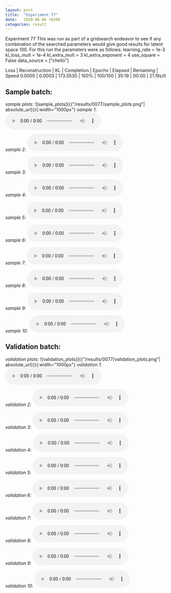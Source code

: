 ```yaml
---
layout: post
title:  "Experiment 77"
date:   2018-06-06 +0200
categories: result
---
```

Experiment 77
This was run as part of a gridsearch endeavor to see if any combination of the searched parameters would give good results for latent space 100.
For this run the parameters were as follows:
learning_rate = 1e-3
kl_loss_mult = 1e-4
kl_extra_mult = 3
kl_extra_exponent = 4
use_square = False
data_source = ["chello"]

Loss | Reconstruction | KL | Completion | Epochs | Elapsed | Remaining | Speed
0.0005 | 0.0003 | 173.5530 | 100% | 100/100 | 35:19 | 00:00 | 21.19s/it



## **Sample batch**:
_sample plots_:
![sample_plots]({{"/results/0077/sample_plots.png"| absolute_url}}){:width="1000px"}
_sample 1_:
<audio src="/ResultsOverview/results/0077/sample_1.wav" controls preload></audio>

_sample 2_:
<audio src="/ResultsOverview/results/0077/sample_2.wav" controls preload></audio>

_sample 3_:
<audio src="/ResultsOverview/results/0077/sample_3.wav" controls preload></audio>

_sample 4_:
<audio src="/ResultsOverview/results/0077/sample_4.wav" controls preload></audio>

_sample 5_:
<audio src="/ResultsOverview/results/0077/sample_5.wav" controls preload></audio>

_sample 6_:
<audio src="/ResultsOverview/results/0077/sample_6.wav" controls preload></audio>

_sample 7_:
<audio src="/ResultsOverview/results/0077/sample_7.wav" controls preload></audio>

_sample 8_:
<audio src="/ResultsOverview/results/0077/sample_8.wav" controls preload></audio>

_sample 9_:
<audio src="/ResultsOverview/results/0077/sample_9.wav" controls preload></audio>

_sample 10_:
<audio src="/ResultsOverview/results/0077/sample_10.wav" controls preload></audio>

## **Validation batch**:
_validation plots_:
![validation_plots]({{"/results/0077/validation_plots.png"| absolute_url}}){:width="1000px"}
_validation 1_:
<audio src="/ResultsOverview/results/0077/validation_1.wav" controls preload></audio>

_validation 2_:
<audio src="/ResultsOverview/results/0077/validation_2.wav" controls preload></audio>

_validation 3_:
<audio src="/ResultsOverview/results/0077/validation_3.wav" controls preload></audio>

_validation 4_:
<audio src="/ResultsOverview/results/0077/validation_4.wav" controls preload></audio>

_validation 5_:
<audio src="/ResultsOverview/results/0077/validation_5.wav" controls preload></audio>

_validation 6_:
<audio src="/ResultsOverview/results/0077/validation_6.wav" controls preload></audio>

_validation 7_:
<audio src="/ResultsOverview/results/0077/validation_7.wav" controls preload></audio>

_validation 8_:
<audio src="/ResultsOverview/results/0077/validation_8.wav" controls preload></audio>

_validation 9_:
<audio src="/ResultsOverview/results/0077/validation_9.wav" controls preload></audio>

_validation 10_:
<audio src="/ResultsOverview/results/0077/validation_10.wav" controls preload></audio>

